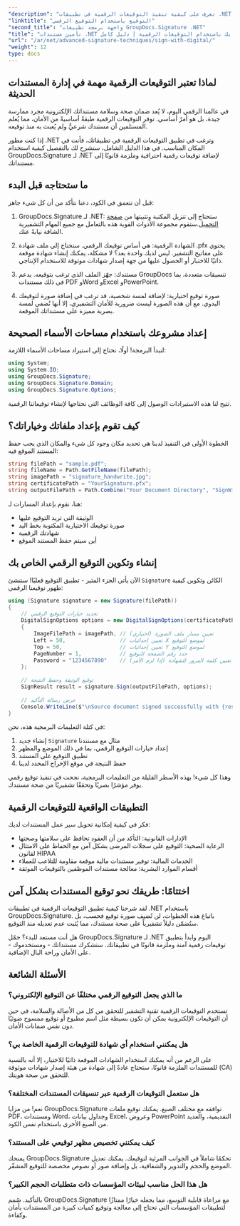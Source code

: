 ```yaml
---
"description": "تعرف على كيفية تنفيذ التوقيعات الرقمية في تطبيقات .NET باستخدام GroupDocs.Signature لتحسين أمان المستندات وضمان صحتها وتلبية متطلبات الامتثال."
"linktitle": "التوقيع باستخدام التوقيع الرقمي"
"second_title": "واجهة برمجة تطبيقات GroupDocs.Signature .NET"
"title": "تأمين مستندات .NET الخاصة بك باستخدام التوقيعات الرقمية | دليل كامل"
"url": "/ar/net/advanced-signature-techniques/sign-with-digital/"
"weight": 12
type: docs
---
```

## لماذا تعتبر التوقيعات الرقمية مهمة في إدارة المستندات الحديثة

في عالمنا الرقمي اليوم، لا يُعد ضمان صحة وسلامة مستنداتك الإلكترونية مجرد ممارسة جيدة، بل هو أمرٌ أساسي. توفر التوقيعات الرقمية طبقةً أساسيةً من الأمان، مما يُعلم المستلمين أن مستندك شرعيٌّ ولم يُعبث به منذ توقيعه.

إذا كنت مطور .NET وترغب في تطبيق التوقيعات الرقمية في تطبيقاتك، فأنت في المكان المناسب. في هذا الدليل الشامل، سنشرح لك بالتفصيل كيفية استخدام GroupDocs.Signature لـ .NET لإضافة توقيعات رقمية احترافية وملزمة قانونًا إلى مستنداتك.

## ما ستحتاجه قبل البدء

قبل أن نتعمق في الكود، دعنا نتأكد من أن كل شيء جاهز:

1. GroupDocs.Signature لـ .NET: ستحتاج إلى تنزيل المكتبة وتثبيتها من [صفحة التحميل](https://releases.groupdocs.com/signature/net/).ستقوم مجموعة الأدوات القوية هذه بالتعامل مع جميع المهام التشفيرية الشاقة نيابةً عنك.

2. الشهادة الرقمية: هي أساس توقيعك الرقمي. ستحتاج إلى ملف شهادة .pfx يحتوي على مفاتيح التشفير. ليس لديك واحدة بعد؟ لا مشكلة، يمكنك إنشاء شهادة موقعة ذاتيًا للاختبار أو الحصول عليها من جهة إصدار شهادات موثوقة للاستخدام الإنتاجي.

3. مستندك: جهّز الملف الذي ترغب بتوقيعه. يدعم GroupDocs تنسيقات متعددة، بما في ذلك مستندات PDF وWord وExcel وPowerPoint.

4. صورة توقيع اختيارية: لإضافة لمسة شخصية، قد ترغب في إضافة صورة لتوقيعك اليدوي. مع أن هذه الصورة ليست ضرورية للأمان التشفيري، إلا أنها تُضفي لمسة بصرية مميزة على مستنداتك الموقعة.

## إعداد مشروعك باستخدام مساحات الأسماء الصحيحة

لنبدأ البرمجة! أولًا، نحتاج إلى استيراد مساحات الأسماء اللازمة:

```csharp
using System;
using System.IO;
using GroupDocs.Signature;
using GroupDocs.Signature.Domain;
using GroupDocs.Signature.Options;
```

تتيح لنا هذه الاستيرادات الوصول إلى كافة الوظائف التي نحتاجها لإنشاء توقيعاتنا الرقمية.

## كيف تقوم بإعداد ملفاتك وخياراتك؟

الخطوة الأولى في التنفيذ لدينا هي تحديد مكان وجود كل شيء والمكان الذي يجب حفظ المستند الموقع فيه:

```csharp
string filePath = "sample.pdf";
string fileName = Path.GetFileName(filePath);
string imagePath = "signature_handwrite.jpg";
string certificatePath = "YourSignature.pfx";
string outputFilePath = Path.Combine("Your Document Directory", "SignWithDigital", fileName);
```

هنا، نقوم بإعداد المسارات لـ:
- الوثيقة التي تريد التوقيع عليها
- صورة توقيعك الاختيارية المكتوبة بخط اليد
- شهادتك الرقمية
- أين سيتم حفظ المستند الموقع

## إنشاء وتكوين التوقيع الرقمي الخاص بك

الآن يأتي الجزء المثير - تطبيق التوقيع فعليًا! سننشئ `Signature` الكائن وتكوين كيفية ظهور توقيعنا الرقمي:

```csharp
using (Signature signature = new Signature(filePath))
{
    // تحديد خيارات التوقيع الرقمي
    DigitalSignOptions options = new DigitalSignOptions(certificatePath)
    {
        ImageFilePath = imagePath, // تعيين مسار ملف الصورة (اختياري)
        Left = 50,                 // تعيين إحداثيات X لموضع التوقيع
        Top = 50,                  // تعيين إحداثيات Y لموضع التوقيع
        PageNumber = 1,            // حدد رقم الصفحة للتوقيع
        Password = "1234567890"    // تعيين كلمة المرور للشهادة (إذا لزم الأمر)
    };
    
    // توقيع الوثيقة وحفظ النتيجة
    SignResult result = signature.Sign(outputFilePath, options);
    
    // عرض رسالة التأكيد
    Console.WriteLine($"\nSource document signed successfully with {result.Succeeded.Count} signature(s).\nFile saved at {outputFilePath}.");
}
```

في كتلة التعليمات البرمجية هذه، نحن:
1. إنشاء جديد `Signature` مثال مع مستندنا
2. إعداد خيارات التوقيع الرقمي، بما في ذلك الموضع والمظهر
3. تطبيق التوقيع على المستند
4. حفظ النتيجة في موقع الإخراج المحدد لدينا

وهذا كل شيء! بهذه الأسطر القليلة من التعليمات البرمجية، نجحت في تنفيذ توقيع رقمي يوفر مؤشرًا بصريًا وتحققًا تشفيريًا من صحة مستندك.

## التطبيقات الواقعية للتوقيعات الرقمية

فكر في كيفية إمكانية تحويل سير عمل المستندات لديك:

- الإدارات القانونية: التأكد من أن العقود تحافظ على سلامتها وصحتها
- الرعاية الصحية: التوقيع على سجلات المرضى بشكل آمن مع الحفاظ على الامتثال لقانون HIPAA
- الخدمات المالية: توفير مستندات مالية موقعة مقاومة للتلاعب للعملاء
- أقسام الموارد البشرية: معالجة مستندات الموظفين بالتوقيعات الموثقة

## اختتامًا: طريقك نحو توقيع المستندات بشكل آمن

لقد شرحنا كيفية تطبيق التوقيعات الرقمية في تطبيقات .NET باستخدام GroupDocs.Signature. باتباع هذه الخطوات، لن تُضيف صورة توقيع فحسب، بل ستُضمّن دليلاً تشفيرياً على صحة مستندك، مما يُثبت عدم تعديله منذ التوقيع.

هل أنت مستعد للبدء؟ حمّل GroupDocs.Signature لـ .NET اليوم وابدأ بتطبيق توقيعات رقمية آمنة وملزمة قانونًا في تطبيقاتك. ستشكرك مستنداتك - ومستخدموك - على الأمان وراحة البال الإضافية.

## الأسئلة الشائعة

### ما الذي يجعل التوقيع الرقمي مختلفًا عن التوقيع الإلكتروني؟
تستخدم التوقيعات الرقمية تقنية التشفير للتحقق من كل من الأصالة والسلامة، في حين أن التوقيعات الإلكترونية يمكن أن تكون بسيطة مثل اسم مطبوع أو توقيع ممسوح ضوئيًا دون نفس ضمانات الأمان.

### هل يمكنني استخدام أي شهادة للتوقيعات الرقمية الخاصة بي؟
على الرغم من أنه يمكنك استخدام الشهادات الموقعة ذاتيًا للاختبار، إلا أنه بالنسبة للمستندات الملزمة قانونًا، ستحتاج عادةً إلى شهادة من هيئة إصدار شهادات موثوقة (CA) للتحقق من صحة هويتك.

### هل ستعمل التوقيعات الرقمية عبر تنسيقات المستندات المختلفة؟
نعم! من مزايا GroupDocs.Signature توافقه مع مختلف الصيغ. يمكنك توقيع ملفات PDF، ومستندات Word، وجداول بيانات Excel، وعروض PowerPoint التقديمية، والعديد من الصيغ الأخرى باستخدام نفس الكود.

### كيف يمكنني تخصيص مظهر توقيعي على المستند؟
يمنحك GroupDocs.Signature تحكمًا شاملاً في الجوانب المرئية لتوقيعك. يمكنك تعديل الموضع والحجم والتدوير والشفافية، بل وإضافة صور أو نصوص مخصصة للتوقيع المشفّر.

### هل هذا الحل مناسب لبيئات المؤسسات ذات متطلبات الحجم الكبير؟
بالتأكيد. صُمم GroupDocs.Signature مع مراعاة قابلية التوسع، مما يجعله خيارًا ممتازًا لتطبيقات المؤسسات التي تحتاج إلى معالجة وتوقيع كميات كبيرة من المستندات بأمان وكفاءة.